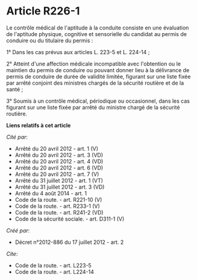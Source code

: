 # Article R226-1

Le contrôle médical de l'aptitude à la conduite consiste en une évaluation de l'aptitude physique, cognitive et sensorielle
du candidat au permis de conduire ou du titulaire du permis : 

1° Dans les cas prévus aux articles L. 223-5 et L. 224-14 ; 

2° Atteint d'une affection médicale incompatible avec l'obtention ou le maintien du permis de conduire ou pouvant donner lieu
à la délivrance de permis de conduire de durée de validité limitée, figurant sur une liste fixée par arrêté conjoint des
ministres chargés de la sécurité routière et de la santé ; 

3° Soumis à un contrôle médical, périodique ou occasionnel, dans les cas figurant sur une liste fixée par arrêté du ministre
chargé de la sécurité routière.

**Liens relatifs à cet article**

_Cité par_:

  - Arrêté du 20 avril 2012 - art. 1 (V)
  - Arrêté du 20 avril 2012 - art. 3 (VD)
  - Arrêté du 20 avril 2012 - art. 4 (VD)
  - Arrêté du 20 avril 2012 - art. 6 (VD)
  - Arrêté du 20 avril 2012 - art. 7 (V)
  - Arrêté du 31 juillet 2012 - art. 1 (VT)
  - Arrêté du 31 juillet 2012 - art. 3 (VD)
  - Arrêté du 4 août 2014 - art. 1
  - Code de la route. - art. R221-10 (V)
  - Code de la route. - art. R233-1 (V)
  - Code de la route. - art. R241-2 (VD)
  - Code de la sécurité sociale. - art. D311-1 (V)

_Créé par_:

  - Décret n°2012-886 du 17 juillet 2012 - art. 2

_Cite_:

  - Code de la route. - art. L223-5
  - Code de la route. - art. L224-14
